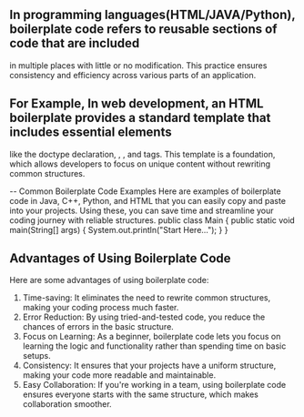 ## In programming languages(HTML/JAVA/Python), boilerplate code refers to reusable sections of code that are included 
   in multiple places with little or no modification. This practice ensures consistency and efficiency across various
   parts of an application.

## For Example, In web development, an HTML boilerplate provides a standard template that includes essential elements 
   like the doctype declaration, <html>, <head>, and <body> tags. This template is a foundation, which allows developers 
   to focus on unique content without rewriting common structures.

-- Common Boilerplate Code Examples
   Here are examples of boilerplate code in Java, C++, Python, and HTML that you can easily copy and paste into your projects.
   Using these, you can save time and streamline your coding journey with reliable structures.
   public class Main {
   public static void main(String[] args) {
   System.out.println("Start Here...");
   }
   }
## Advantages of Using Boilerplate Code
Here are some advantages of using boilerplate code:
1. Time-saving: It eliminates the need to rewrite common structures, making your coding process much faster.
2. Error Reduction: By using tried-and-tested code, you reduce the chances of errors in the basic structure.
3. Focus on Learning: As a beginner, boilerplate code lets you focus on learning the logic and functionality rather than 
   spending time on basic setups.
4. Consistency: It ensures that your projects have a uniform structure, making your code more readable and maintainable.
5. Easy Collaboration: If you're working in a team, using boilerplate code ensures everyone starts with the same structure, 
   which makes collaboration smoother.